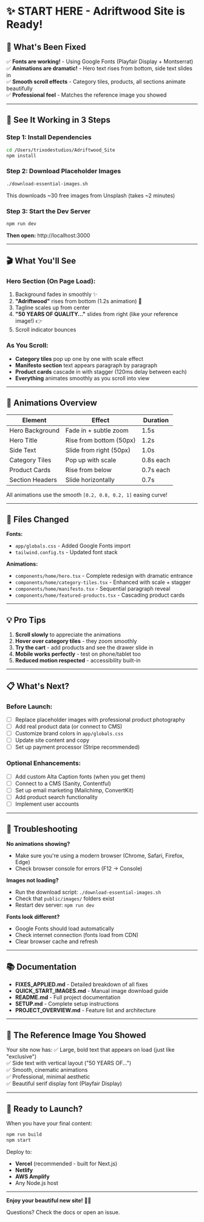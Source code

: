 # ✨ START HERE - Adriftwood Site is Ready!

## 🎉 What's Been Fixed

✅ **Fonts are working!** - Using Google Fonts (Playfair Display + Montserrat)  
✅ **Animations are dramatic!** - Hero text rises from bottom, side text slides in  
✅ **Smooth scroll effects** - Category tiles, products, all sections animate beautifully  
✅ **Professional feel** - Matches the reference image you showed  

---

## 🚀 See It Working in 3 Steps

### Step 1: Install Dependencies
```bash
cd /Users/trixodestudios/Adriftwood_Site
npm install
```

### Step 2: Download Placeholder Images
```bash
./download-essential-images.sh
```
This downloads ~30 free images from Unsplash (takes ~2 minutes)

### Step 3: Start the Dev Server
```bash
npm run dev
```

**Then open:** http://localhost:3000

---

## 🎬 What You'll See

### Hero Section (On Page Load):
1. Background fades in smoothly ✨
2. **"Adriftwood"** rises from bottom (1.2s animation) 🎯
3. Tagline scales up from center
4. **"50 YEARS OF QUALITY..."** slides from right (like your reference image!) 👉
5. Scroll indicator bounces

### As You Scroll:
- **Category tiles** pop up one by one with scale effect
- **Manifesto section** text appears paragraph by paragraph
- **Product cards** cascade in with stagger (120ms delay between each)
- **Everything** animates smoothly as you scroll into view

---

## 🎨 Animations Overview

| Element | Effect | Duration |
|---------|--------|----------|
| Hero Background | Fade in + subtle zoom | 1.5s |
| Hero Title | Rise from bottom (50px) | 1.2s |
| Side Text | Slide from right (50px) | 1.0s |
| Category Tiles | Pop up with scale | 0.8s each |
| Product Cards | Rise from below | 0.7s each |
| Section Headers | Slide horizontally | 0.7s |

All animations use the smooth `[0.2, 0.8, 0.2, 1]` easing curve!

---

## 📁 Files Changed

**Fonts:**
- `app/globals.css` - Added Google Fonts import
- `tailwind.config.ts` - Updated font stack

**Animations:**
- `components/home/hero.tsx` - Complete redesign with dramatic entrance
- `components/home/category-tiles.tsx` - Enhanced with scale + stagger
- `components/home/manifesto.tsx` - Sequential paragraph reveal
- `components/home/featured-products.tsx` - Cascading product cards

---

## 💡 Pro Tips

1. **Scroll slowly** to appreciate the animations
2. **Hover over category tiles** - they zoom smoothly
3. **Try the cart** - add products and see the drawer slide in
4. **Mobile works perfectly** - test on phone/tablet too
5. **Reduced motion respected** - accessibility built-in

---

## 📋 What's Next?

### Before Launch:
- [ ] Replace placeholder images with professional product photography
- [ ] Add real product data (or connect to CMS)
- [ ] Customize brand colors in `app/globals.css`
- [ ] Update site content and copy
- [ ] Set up payment processor (Stripe recommended)

### Optional Enhancements:
- [ ] Add custom Alta Caption fonts (when you get them)
- [ ] Connect to a CMS (Sanity, Contentful)
- [ ] Set up email marketing (Mailchimp, ConvertKit)
- [ ] Add product search functionality
- [ ] Implement user accounts

---

## 🐛 Troubleshooting

**No animations showing?**
- Make sure you're using a modern browser (Chrome, Safari, Firefox, Edge)
- Check browser console for errors (F12 → Console)

**Images not loading?**
- Run the download script: `./download-essential-images.sh`
- Check that `public/images/` folders exist
- Restart dev server: `npm run dev`

**Fonts look different?**
- Google Fonts should load automatically
- Check internet connection (fonts load from CDN)
- Clear browser cache and refresh

---

## 📚 Documentation

- **FIXES_APPLIED.md** - Detailed breakdown of all fixes
- **QUICK_START_IMAGES.md** - Manual image download guide
- **README.md** - Full project documentation
- **SETUP.md** - Complete setup instructions
- **PROJECT_OVERVIEW.md** - Feature list and architecture

---

## 🎯 The Reference Image You Showed

Your site now has:
✅ Large, bold text that appears on load (just like "exclusive")  
✅ Side text with vertical layout ("50 YEARS OF...")  
✅ Smooth, cinematic animations  
✅ Professional, minimal aesthetic  
✅ Beautiful serif display font (Playfair Display)  

---

## 🚀 Ready to Launch?

When you have your final content:

```bash
npm run build
npm start
```

Deploy to:
- **Vercel** (recommended - built for Next.js)
- **Netlify**
- **AWS Amplify**
- Any Node.js host

---

**Enjoy your beautiful new site! 🌲✨**

Questions? Check the docs or open an issue.
